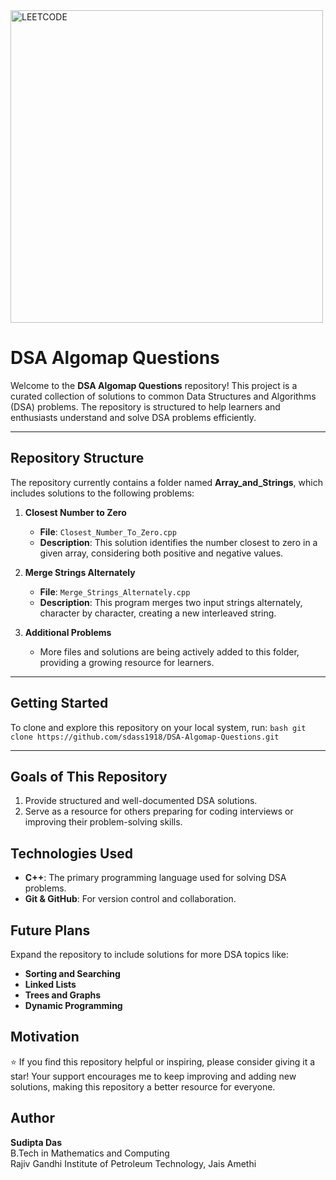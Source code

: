 <img src="[https://en.wikipedia.org/wiki/LeetCode](https://imgs.search.brave.com/E6I-k6tCjLR8g1C62dpo8fBhxZ8Ph6r7moGQxEyB4Tw/rs:fit:860:0:0:0/g:ce/aHR0cHM6Ly9naXRo/dWIuY29tL2FzaGlz/aHBzMS9hd2Vzb21l/LWxlZXRjb2RlLXJl/c291cmNlcy9yYXcv/bWFpbi9pbWFnZXMv/bGVldGNvZGUtcmVw/by1sb2dvLnBuZw)" alt="LEETCODE" width="500">  


# DSA Algomap Questions

Welcome to the **DSA Algomap Questions** repository! This project is a curated collection of solutions to common Data Structures and Algorithms (DSA) problems. The repository is structured to help learners and enthusiasts understand and solve DSA problems efficiently. 

---

## Repository Structure
The repository currently contains a folder named **Array_and_Strings**, which includes solutions to the following problems:

1. **Closest Number to Zero**
   - **File**: `Closest_Number_To_Zero.cpp`
   - **Description**: This solution identifies the number closest to zero in a given array, considering both positive and negative values.

2. **Merge Strings Alternately**
   - **File**: `Merge_Strings_Alternately.cpp`
   - **Description**: This program merges two input strings alternately, character by character, creating a new interleaved string.

3. **Additional Problems**
   - More files and solutions are being actively added to this folder, providing a growing resource for learners.

---

## Getting Started
To clone and explore this repository on your local system, run:
```bash git clone https://github.com/sdass1918/DSA-Algomap-Questions.git```

---

## Goals of This Repository
1. Provide structured and well-documented DSA solutions.
2. Serve as a resource for others preparing for coding interviews or improving their problem-solving skills.

## Technologies Used
- **C++**: The primary programming language used for solving DSA problems.
- **Git & GitHub**: For version control and collaboration.

## Future Plans
Expand the repository to include solutions for more DSA topics like:

- **Sorting and Searching**
- **Linked Lists**
- **Trees and Graphs**
- **Dynamic Programming**

## Motivation
⭐ If you find this repository helpful or inspiring, please consider giving it a star!
Your support encourages me to keep improving and adding new solutions, making this repository a better resource for everyone.

## Author
**Sudipta Das**  
B.Tech in Mathematics and Computing  
Rajiv Gandhi Institute of Petroleum Technology, Jais Amethi
